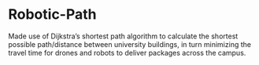 # Robotic-Path
Made use of Dijkstra’s shortest path algorithm to calculate the shortest possible path/distance between university buildings, in turn minimizing the travel time for drones and robots to deliver packages across the campus.
